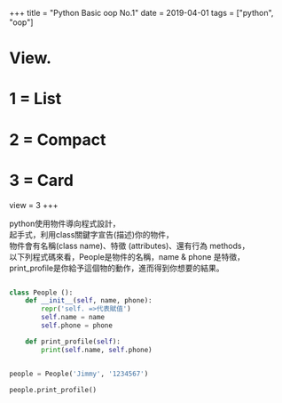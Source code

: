 
+++
title = "Python Basic oop No.1"
date = 2019-04-01 
tags = ["python", "oop"]
# View.
#   1 = List
#   2 = Compact
#   3 = Card
view = 3
+++


python使用物件導向程式設計，  
起手式，利用class關鍵字宣告(描述)你的物件，  
物件會有名稱(class name)、特徵 (attributes)、還有行為 methods，  
以下列程式碼來看，People是物件的名稱，name & phone 是特徵，  
print_profile是你給予這個物的動作，進而得到你想要的結果。  

```python

class People ():
    def __init__(self, name, phone):
        repr('self. =>代表賦值')
        self.name = name
        self.phone = phone

    def print_profile(self):
        print(self.name, self.phone)


people = People('Jimmy', '1234567')

people.print_profile()

```
